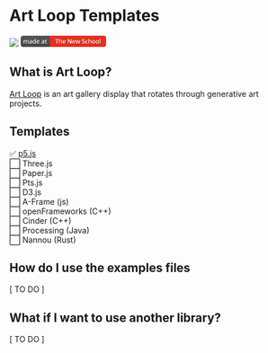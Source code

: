 # Art Loop Templates

<a href='http://www.recurse.com' title='Made with love at the Recurse Center'><img src='https://cloud.githubusercontent.com/assets/2883345/11325206/336ea5f4-9150-11e5-9e90-d86ad31993d8.png' height='20px'/></a> <a href="https://newschool.edu"><img src="https://raw.githubusercontent.com/zachkrall/art-loop/master/docs/images/the-new-school.png" height="20px"/></a>

## What is Art Loop?

[Art Loop](https://github.com/zachkrall/art-loop) is an art gallery display that rotates through generative art projects. 

## Templates

✅ [p5.js](/p5)
<br/>⬜️ Three.js
<br/>⬜️ Paper.js
<br/>⬜️ Pts.js
<br/>⬜️ D3.js
<br/>⬜️ A-Frame (js)
<br/>⬜️ openFrameworks (C++)
<br/>⬜️ Cinder (C++)
<br/>⬜️ Processing (Java)
<br/>⬜️ Nannou (Rust)

## How do I use the examples files

[ TO DO ]

## What if I want to use another library?

[ TO DO ]
